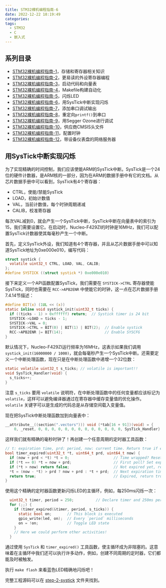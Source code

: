 ```yaml
---
title: STM32裸机编程指南-6
date: 2022-12-22 18:19:49
categories:
tags:
  - STM32
  - C
  - 嵌入式
---
```


## 系列目录

- [STM32裸机编程指南-1](https://blog.boringhex.top/posts/2abdb43ecdc4/)，存储和寄存器相关知识
- [STM32裸机编程指南-2](https://blog.boringhex.top/posts/53af60238dce/)，更易读的外设寄存器编程
- [STM32裸机编程指南-3](https://blog.boringhex.top/posts/cc73e56feda0/)，启动代码和向量表
- [STM32裸机编程指南-4](https://blog.boringhex.top/posts/57d7925e7f4f/)，Makefile构建自动化
- [STM32裸机编程指南-5](https://blog.boringhex.top/posts/226482b34545/)，闪烁LED
- [STM32裸机编程指南-6](https://blog.boringhex.top/posts/478f6c49e293/)，用SysTick中断实现闪烁
- [STM32裸机编程指南-7](https://blog.boringhex.top/posts/298f98762c24/)，添加串口调试输出
- [STM32裸机编程指南-8](https://blog.boringhex.top/posts/ce3b41307e0f/)，重定向`printf()`到串口
- [STM32裸机编程指南-9](https://blog.boringhex.top/posts/900d69f44652/)，用Segger Ozone进行调试
- [STM32裸机编程指南-10](https://blog.boringhex.top/posts/f10c21815d82/)，供应商CMSIS头文件
- [STM32裸机编程指南-11](https://blog.boringhex.top/posts/b3d855feddc7/)，配置时钟
- [STM32裸机编程指南-12](https://blog.boringhex.top/posts/2a889018d2a3/)，带设备仪表盘的网络服务器

## 用SysTick中断实现闪烁

为了实现精确的时间控制，我们应该使能ARM的SysTick中断。SysTick是一个24位的硬件计数器，是ARM核的一部分，因为在ARM的数据手册中有它的文档。从芯片数据手册中可以看到，SysTick有4个寄存器：

- CTRL，使能/禁能SysTick
- LOAD，初始计数值
- VAL，当前计数值，每个时钟周期递减
- CALIB，校准寄存器

每次VAL减到0，就会产生一个SysTick中断，SysTick中断在向量表中的索引为15，我们需要设置它。在启动时，Nucleo-F429ZI的时钟是16MHz，我们可以配置SysTick计数器使其每毫秒产生一个中断。

<!-- more -->

首先，定义SysTick外设，我们知道有4个寄存器，并且从芯片数据手册中可以知道SysTick地址为0xe000e010，编写代码：

```c
struct systick {
  volatile uint32_t CTRL, LOAD, VAL, CALIB;
};
#define SYSTICK ((struct systick *) 0xe000e010)
```

接下来定义一个API函数配置SysTick，我们需要在 `SYSTICK->CTRL` 寄存器使能SysTick，同时也需要在 `RCC->APB2ENR` 中使能它的时钟，这一点在芯片数据手册7.4.14节描述：

```c
#define BIT(x) (1UL << (x))
static inline void systick_init(uint32_t ticks) {
  if ((ticks - 1) > 0xffffff) return;  // Systick timer is 24 bit
  SYSTICK->LOAD = ticks - 1;
  SYSTICK->VAL = 0;
  SYSTICK->CTRL = BIT(0) | BIT(1) | BIT(2);  // Enable systick
  RCC->APB2ENR |= BIT(14);                   // Enable SYSCFG
}
```

默认情况下，Nucleo-F429ZI运行频率为16MHz，这表示如果我们调用 `systick_init(16000000 / 1000)`，就会每毫秒产生一个SysTick中断。还需要定义一个中断处理函数，现在只是在中断处理函数中递增一个32位数：

```c
static volatile uint32_t s_ticks; // volatile is important!!
void SysTick_Handler(void) {
  s_ticks++;
}
```

注意 `s_ticks` 要用 `volatile` 说明符，在中断处理函数中的任何变量都应该标记为 `volatile`，这样可以避免编译器通过在寄存器中缓存变量值的优化操作。`volatile` 关键字可以是生成的代码总是从存储空间载入变量值。

现在把SysTick中断处理函数加到向量表中：

```c
__attribute__((section(".vectors"))) void (*tab[16 + 91])(void) = {
    0, _reset, 0, 0, 0, 0, 0, 0, 0, 0, 0, 0, 0, 0, 0, SysTick_Handler};
```

这样我们就有精确的毫秒时钟了！再创建一个任意周期的定时器工具函数：

```c
// t: expiration time, prd: period, now: current time. Return true if expired
bool timer_expired(uint32_t *t, uint64_t prd, uint64_t now) {
  if (now + prd < *t) *t = 0;                    // Time wrapped? Reset timer
  if (*t == 0) *t = now + prd;                   // First poll? Set expiration
  if (*t > now) return false;                    // Not expired yet, return
  *t = (now - *t) > prd ? now + prd : *t + prd;  // Next expiration time
  return true;                                   // Expired, return true
}
```

使用这个精确的定时器函数更新闪烁LED的主循环，例如，每250ms闪烁一次：

```c
  uint32_t timer, period = 250;          // Declare timer and 250ms period
  for (;;) {
    if (timer_expired(&timer, period, s_ticks)) {
      static bool on;       // This block is executed
      gpio_write(led, on);  // Every `period` milliseconds
      on = !on;             // Toggle LED state
    }
    // Here we could perform other activities!
  }
```

通过使用 `SysTick` 和 `timer_expired()` 工具函数，使主循环成为非阻塞的。这意味着在主循环中我们还可以执行许多动作，例如，创建不同周期的定时器，它们都能及时被触发。

执行 `make flash` 来看蓝色LED精确地闪烁吧！

完整工程源码可以在 [step-2-systick](https://github.com/cpq/bare-metal-programming-guide/tree/main/step-2-systick) 文件夹找到。
